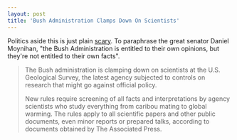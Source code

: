 ```yaml
---
layout: post
title: 'Bush Administration Clamps Down On Scientists'
---
```

Politics aside this is just plain [scary](http://www.huffingtonpost.com/2006/12/13/bush-admin-clamps-down-o_n_36290.html). To paraphrase the great senator Daniel Moynihan, "the Bush Administration is entitled to their own opinions, but they're not entitled to their own facts". 

> The Bush administration is clamping down on scientists at the U.S. Geological Survey, the latest agency subjected to controls on research that might go against official policy. 
> 
> New rules require screening of all facts and interpretations by agency scientists who study everything from caribou mating to global warming. The rules apply to all scientific papers and other public documents, even minor reports or prepared talks, according to documents obtained by The Associated Press.
